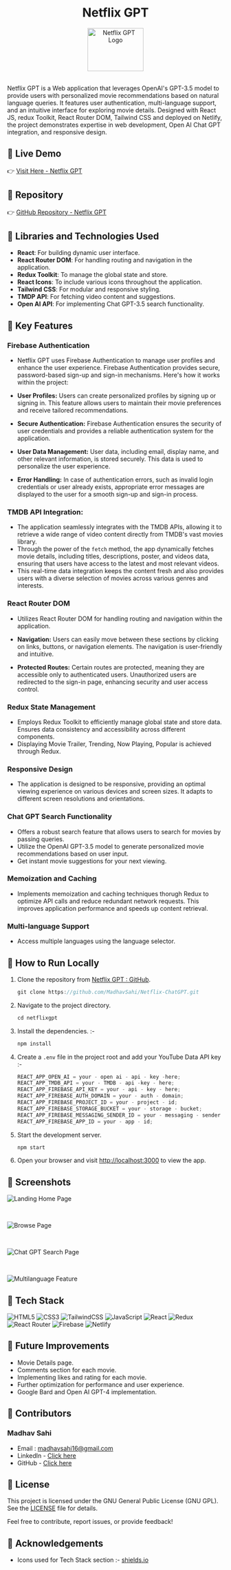 # <div align="center"> Netflix GPT </div>

<div align="center">
  <img src="./netflixgpt/src/images/netflixgptLogo03.png" alt="Netflix GPT Logo" width="130" height="100" />
</div>
<br>
<!-- ![YouTube Clone Logo](https://img.shields.io/badge/YouTube-%23FF0000.svg?style=for-the-badge&logo=YouTube&logoColor=white) -->

Netflix GPT is a Web application that leverages OpenAI's GPT-3.5 model to provide users with personalized movie recommendations based on natural language queries. It features user authentication, multi-language support, and an intuitive interface for exploring movie details. Designed with React JS, redux Toolkit, React Router DOM, Tailwind CSS and deployed on Netlify, the project demonstrates expertise in web development, Open AI Chat GPT integration, and responsive design.

## 📌 Live Demo

👉 [Visit Here - Netflix GPT](https://moviegpt-madhavsahi-reactjs.netlify.app/ "Live Link")

## 📌 Repository

👉 [GitHub Repository - Netflix GPT](https://github.com/MadhavSahi/Netflix-ChatGPT "Repo Link")

## 📌 Libraries and Technologies Used

- **React**: For building dynamic user interface.
- **React Router DOM**: For handling routing and navigation in the application.
- **Redux Toolkit**: To manage the global state and store.
- **React Icons**: To include various icons throughout the application.
- **Tailwind CSS**: For modular and responsive styling.
- **TMDP API**: For fetching video content and suggestions.
- **Open AI API**: For implementing Chat GPT-3.5 search functionality.

## 📌 Key Features

### Firebase Authentication

- Netflix GPT uses Firebase Authentication to manage user profiles and enhance the user experience. Firebase Authentication provides secure, password-based sign-up and sign-in mechanisms. Here's how it works within the project:

- **User Profiles:** Users can create personalized profiles by signing up or signing in. This feature allows users to maintain their movie preferences and receive tailored recommendations.

- **Secure Authentication:** Firebase Authentication ensures the security of user credentials and provides a reliable authentication system for the application.

- **User Data Management:** User data, including email, display name, and other relevant information, is stored securely. This data is used to personalize the user experience.

- **Error Handling:** In case of authentication errors, such as invalid login credentials or user already exists, appropriate error messages are displayed to the user for a smooth sign-up and sign-in process.

### TMDB API Integration:

- The application seamlessly integrates with the TMDB APIs, allowing it to retrieve a wide range of video content directly from TMDB's vast movies library.
- Through the power of the `fetch` method, the app dynamically fetches movie details, including titles, descriptions, poster, and videos data, ensuring that users have access to the latest and most relevant videos.
- This real-time data integration keeps the content fresh and also provides users with a diverse selection of movies across various genres and interests.

### React Router DOM

- Utilizes React Router DOM for handling routing and navigation within the application.

- **Navigation:** Users can easily move between these sections by clicking on links, buttons, or navigation elements. The navigation is user-friendly and intuitive.

- **Protected Routes:** Certain routes are protected, meaning they are accessible only to authenticated users. Unauthorized users are redirected to the sign-in page, enhancing security and user access control.

### Redux State Management

- Employs Redux Toolkit to efficiently manage global state and store data. Ensures data consistency and accessibility across different components.
- Displaying Movie Trailer, Trending, Now Playing, Popular is achieved through Redux.

### Responsive Design

- The application is designed to be responsive, providing an optimal viewing experience on various devices and screen sizes. It adapts to different screen resolutions and orientations.

### Chat GPT Search Functionality

- Offers a robust search feature that allows users to search for movies by passing queries.
- Utilize the OpenAI GPT-3.5 model to generate personalized movie recommendations based on user input.
- Get instant movie suggestions for your next viewing.

### Memoization and Caching

- Implements memoization and caching techniques thorugh Redux to optimize API calls and reduce redundant network requests. This improves application performance and speeds up content retrieval.

### Multi-language Support

- Access multiple languages using the language selector.

## 📌 How to Run Locally

1. Clone the repository from [Netflix GPT : GitHub](https://github.com/MadhavSahi/Netflix-ChatGPT/tree/main).

   ```javascript
   git clone https://github.com/MadhavSahi/Netflix-ChatGPT.git
   ```

2. Navigate to the project directory.

   ```javascript
   cd netflixgpt
   ```

3. Install the dependencies. :-

   ```javascript
   npm install
   ```

4. Create a `.env` file in the project root and add your YouTube Data API key :-

   ```javascript
   REACT_APP_OPEN_AI = your - open ai - api - key -here;
   REACT_APP_TMDB_API = your - TMDB - api -key - here;
   REACT_APP_FIREBASE_API_KEY = your - api - key - here;
   REACT_APP_FIREBASE_AUTH_DOMAIN = your - auth - domain;
   REACT_APP_FIREBASE_PROJECT_ID = your - project - id;
   REACT_APP_FIREBASE_STORAGE_BUCKET = your - storage - bucket;
   REACT_APP_FIREBASE_MESSAGING_SENDER_ID = your - messaging - sender - id;
   REACT_APP_FIREBASE_APP_ID = your - app - id;
   ```

5. Start the development server.

   ```javascript
   npm start
   ```

6. Open your browser and visit [http://localhost:3000](http://localhost:3000) to view the app.

## 📌 Screenshots

![Landing Home Page](./netflixgpt/src/images/SS-01.PNG)

<br>

![Browse Page](./netflixgpt/src/images/SS-02.png)

<br>

![Chat GPT Search Page](./netflixgpt/src/images/SS-03.png)

<br>

![Multilanguage Feature](./netflixgpt/src/images/SS-04.PNG)

## 📌 Tech Stack

![HTML5](https://img.shields.io/badge/html5-%23E34F26.svg?style=for-the-badge&logo=html5&logoColor=white)
![CSS3](https://img.shields.io/badge/css3-%231572B6.svg?style=for-the-badge&logo=css3&logoColor=white)
![TailwindCSS](https://img.shields.io/badge/tailwindcss-%2338B2AC.svg?style=for-the-badge&logo=tailwind-css&logoColor=white)
![JavaScript](https://img.shields.io/badge/javascript-%23323330.svg?style=for-the-badge&logo=javascript&logoColor=%23F7DF1E)
![React](https://img.shields.io/badge/react-%2320232a.svg?style=for-the-badge&logo=react&logoColor=%2361DAFB)
![Redux](https://img.shields.io/badge/redux-%23593d88.svg?style=for-the-badge&logo=redux&logoColor=white)
![React Router](https://img.shields.io/badge/React_Router-CA4245?style=for-the-badge&logo=react-router&logoColor=white)
![Firebase](https://img.shields.io/badge/Firebase-039BE5?style=for-the-badge&logo=Firebase&logoColor=white)
![Netlify](https://img.shields.io/badge/netlify-%23000000.svg?style=for-the-badge&logo=netlify&logoColor=#00C7B7)

## 📌 Future Improvements

- Movie Details page.
- Comments section for each movie.
- Implementing likes and rating for each movie.
- Further optimization for performance and user experience.
- Google Bard and Open AI GPT-4 implementation.

## 📌 Contributors

### Madhav Sahi

- Email : madhavsahi16@gmail.com
- LinkedIn - [Click here](https://www.linkedin.com/in/madhav-sahi-6a2305161/ "LinkedIn Link")
- GitHub - [Click here](https://github.com/MadhavSahi "GitHub Link")

## 📌 License

This project is licensed under the GNU General Public License (GNU GPL). See the [LICENSE](./LICENSE) file for details.

Feel free to contribute, report issues, or provide feedback!

## 📌 Acknowledgements

- Icons used for Tech Stack section :- [shields.io](https://img.shields.io)
